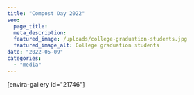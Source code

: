 ```yaml
---
title: "Compost Day 2022"
seo:
  page_title:
  meta_description:
  featured_image: /uploads/college-graduation-students.jpg
  featured_image_alt: College graduation students
date: "2022-05-09"
categories: 
  - "media"
---
```


\[envira-gallery id="21746"\]
